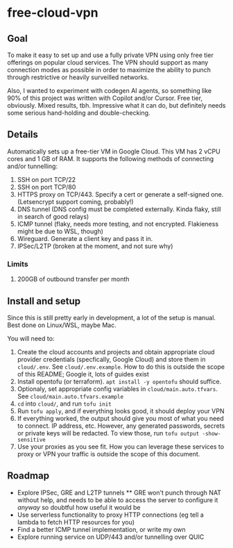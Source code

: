 # free-cloud-vpn

## Goal

To make it easy to set up and use a fully private VPN using only free tier offerings on popular cloud services. The VPN should support as many connection modes as possible in order to maximize the ability to punch through restrictive or heavily surveilled networks.

Also, I wanted to experiment with codegen AI agents, so something like 90% of this project was written with Copilot and/or Cursor. Free tier, obviously. Mixed results, tbh. Impressive what it can do, but definitely needs some serious hand-holding and double-checking.

## Details

Automatically sets up a free-tier VM in Google Cloud. This VM has 2 vCPU cores and 1 GB of RAM. It supports the following methods of connecting and/or tunnelling:

1. SSH on port TCP/22
2. SSH on port TCP/80
3. HTTPS proxy on TCP/443. Specify a cert or generate a self-signed one. (Letsencrypt support coming, probably!)
4. DNS tunnel (DNS config must be completed externally. Kinda flaky, still in search of good relays)
5. ICMP tunnel (flaky, needs more testing, and not encrypted. Flakieness might be due to WSL, though)
6. Wireguard. Generate a client key and pass it in.
7. IPSec/L2TP (broken at the moment, and not sure why)

### Limits

1. 200GB of outbound transfer per month

## Install and setup

Since this is still pretty early in development, a lot of the setup is manual. Best done on Linux/WSL, maybe Mac.

You will need to:

1. Create the cloud accounts and projects and obtain appropriate cloud provider credentials (specfically, Google Cloud) and store them in `cloud/.env`. See `cloud/.env.example`. How to do this is outside the scope of this README; Google it, lots of guides exist
2. Install opentofu (or terraform). `apt install -y opentofu` should suffice.
3. Optionaly, set appropriate config variables in `cloud/main.auto.tfvars`. See `cloud/main.auto.tfvars.example`
4. `cd` into `cloud/`, and run `tofu init`
5. Run `tofu apply`, and if everything looks good, it should deploy your VPN
6. If everything worked, the output should give you most of what you need to connect. IP address, etc. However, any generated passwords, secrets or private keys will be redacted. To view those, run `tofu output -show-sensitive`
7. Use your proxies as you see fit. How you can leverage these services to proxy or VPN your traffic is outside the scope of this document.

## Roadmap

* Explore IPSec, GRE and L2TP tunnels
** GRE won't punch through NAT without help, and needs to be able to access the server to configure it *anyway* so doubtful how useful it would be
* Use serverless functionality to proxy HTTP connections (eg tell a lambda to fetch HTTP resources for you)
* Find a better ICMP tunnel implementation, or write my own
* Explore running service on UDP/443 and/or tunnelling over QUIC

